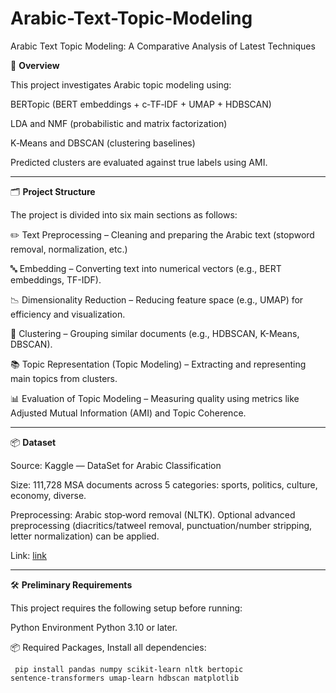 # Arabic-Text-Topic-Modeling
Arabic Text Topic Modeling: A Comparative Analysis of Latest Techniques

🧭 **Overview**

This project investigates Arabic topic modeling using:

BERTopic (BERT embeddings + c‑TF‑IDF + UMAP + HDBSCAN)

LDA and NMF (probabilistic and matrix factorization)

K‑Means and DBSCAN (clustering baselines)

Predicted clusters are evaluated against true labels using AMI.

---
🗂️ **Project Structure**

The project is divided into six main sections as follows:

✏️ Text Preprocessing – Cleaning and preparing the Arabic text (stopword removal, normalization, etc.)

🔤 Embedding – Converting text into numerical vectors (e.g., BERT embeddings, TF-IDF).

📉 Dimensionality Reduction – Reducing feature space (e.g., UMAP) for efficiency and visualization.

🧩 Clustering – Grouping similar documents (e.g., HDBSCAN, K-Means, DBSCAN).

📚 Topic Representation (Topic Modeling) – Extracting and representing main topics from clusters.

📊 Evaluation of Topic Modeling – Measuring quality using metrics like Adjusted Mutual Information (AMI) and Topic Coherence.

---

📦 **Dataset**

Source: Kaggle — DataSet for Arabic Classification 

Size: 111,728 MSA documents across 5 categories: sports, politics, culture, economy, diverse.

Preprocessing: Arabic stop‑word removal (NLTK). Optional advanced preprocessing (diacritics/tatweel removal, punctuation/number stripping, letter normalization) can be applied.
  
Link: [link]([https://www.linkedin.com/in/mrm1/](https://www.kaggle.com/datasets/saurabhshahane/arabic-classification)) 

---
🛠️ **Preliminary Requirements**

This project requires the following setup before running:

Python Environment
Python 3.10 or later.

📦 Required Packages, Install all dependencies:

<code> pip install pandas numpy scikit-learn nltk bertopic sentence-transformers umap-learn hdbscan matplotlib </code>


